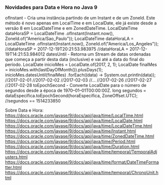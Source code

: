 ### Novidades para Data e Hora no Java 9
ofInstant - Cria uma instância partindo de um Instant e de um ZoneId. Este método é novo apenas em LocalTime e em LocalDate, ele já existe desde a versão 8 em LocalDateTime e em ZonedDateTime.
LocalDateTime dataHoraSP = LocalDateTime
   .ofInstant(Instant.now(), ZoneId.of("America/Sao_Paulo"));
LocalDateTime dataHoraLA = LocalDateTime
   .ofInstant(Instant.now(), ZoneId.of("America/Los_Angeles"));
//dataHoraSP = 2017-12-19T20:21:53.983975
//dataHoraLA = 2017-12-19T14:21:53.984012
datesUntil - Retorna um Stream<LocalDate> de datas ordenadas que começa a partir desta data (inclusive) e vai até a data do final do período.
LocalDate inicioMes = LocalDate.of(2017, 2, 1);
LocalDate finalMes = inicioMes.with(lastDayOfMonth()).plusDays(1);
inicioMes.datesUntil(finalMes)
   .forEach((data) -> System.out.println(data));
//2017-02-01
//2017-02-02
//2017-02-03
//...
//2017-02-26
//2017-02-27
//2017-02-28
toEpochSecond - Converte LocalDate para o número de segundos desde a época de 1970–01–01T00:00:00Z.
long segundos = 
   dataEspecifica.toEpochSecond(horaEspecifica, ZoneOffset.UTC);
//segundos == 1514233850


Sobre Data e Hora:
https://docs.oracle.com/javase/9/docs/api/java/time/LocalTime.html
https://docs.oracle.com/javase/9/docs/api/java/time/LocalDate.html
https://docs.oracle.com/javase/9/docs/api/java/time/LocalDateTime.html
https://docs.oracle.com/javase/9/docs/api/java/time/Instant.html
https://docs.oracle.com/javase/9/docs/api/java/time/ZonedDateTime.html
https://docs.oracle.com/javase/9/docs/api/java/time/Period.html
https://docs.oracle.com/javase/9/docs/api/java/time/Duration.html
https://docs.oracle.com/javase/9/docs/api/java/time/temporal/TemporalAdjusters.html
https://docs.oracle.com/javase/9/docs/api/java/time/format/DateTimeFormatter.html
https://docs.oracle.com/javase/9/docs/api/java/time/temporal/ChronoUnit.html
